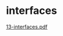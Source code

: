# interfaces
[13-interfaces.pdf](https://github.com/yarisb/interfaces/files/8111408/13-interfaces.pdf)
